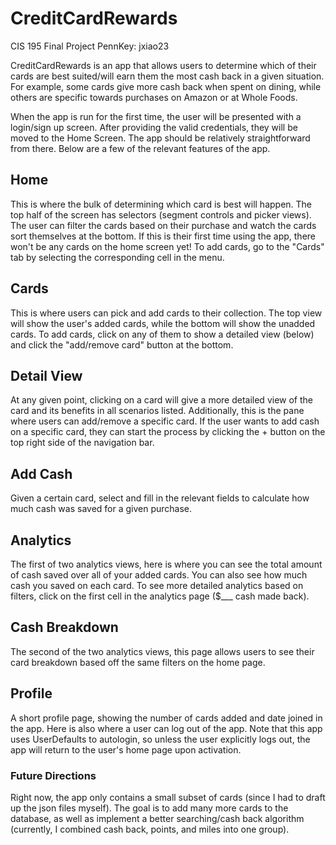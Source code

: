 # CreditCardRewards
 CIS 195 Final Project
 PennKey: jxiao23
 
 CreditCardRewards is an app that allows users to determine which of their cards are best suited/will earn them the most cash back in a given situation.  For example, some cards give more cash back when spent on dining, while others are specific towards purchases on Amazon or at Whole Foods.
 
 When the app is run for the first time, the user will be presented with a login/sign up screen.  After providing the valid credentials, they will be moved to the Home Screen.  The app should be relatively straightforward from there.  Below are a few of the relevant features of the app.
 
 ## Home
 
 This is where the bulk of determining which card is best will happen.  The top half of the screen has selectors (segment controls and picker views).  The user can filter the cards based on their purchase and watch the cards sort themselves at the bottom.  If this is their first time using the app, there won't be any cards on the home screen yet!  To add cards, go to the "Cards" tab by selecting the corresponding cell in the menu.
 
 ## Cards
 
 This is where users can pick and add cards to their collection.  The top view will show the user's added cards, while the bottom will show the unadded cards.  To add cards, click on any of them to show a detailed view (below) and click the "add/remove card" button at the bottom.
 
 ## Detail View
 
 At any given point, clicking on a card will give a more detailed view of the card and its benefits in all scenarios listed.  Additionally, this is the pane where users can add/remove a specific card.  If the user wants to add cash on a specific card, they can start the process by clicking the + button on the top right side of the navigation bar.
 
 ## Add Cash
 
 Given a certain card, select and fill in the relevant fields to calculate how much cash was saved for a given purchase.
 
 ## Analytics

The first of two analytics views, here is where you can see the total amount of cash saved over all of your added cards.  You can also see how much cash you saved on each card.  To see more detailed analytics based on filters, click on the first cell in the analytics page ($___ cash made back).

## Cash Breakdown

The second of the two analytics views, this page allows users to see their card breakdown based off the same filters on the home page.

## Profile

A short profile page, showing the number of cards added and date joined in the app.  Here is also where a user can log out of the app.  Note that this app uses UserDefaults to autologin, so unless the user explicitly logs out, the app will return to the user's home page upon activation.


### Future Directions

Right now, the app only contains a small subset of cards (since I had to draft up the json files myself).  The goal is to add many more cards to the database, as well as implement a better searching/cash back algorithm (currently, I combined cash back, points, and miles into one group).
